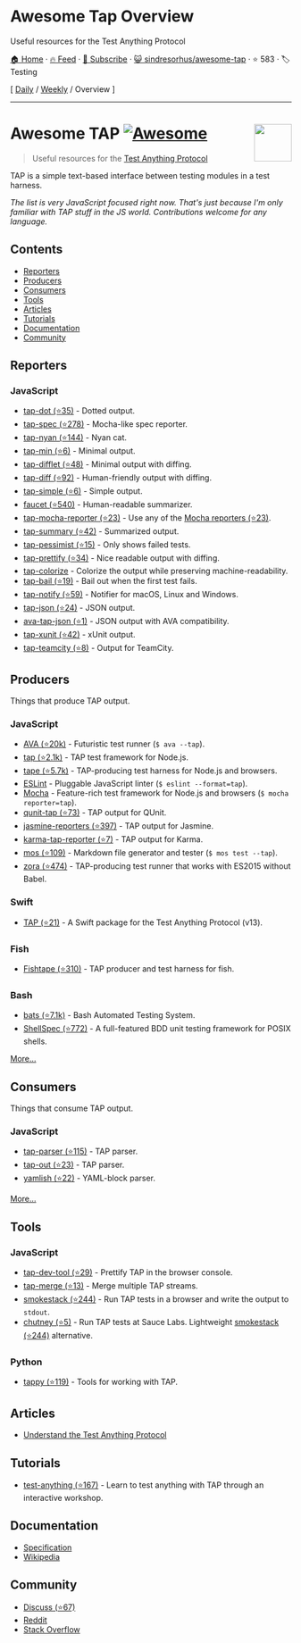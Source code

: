 # Awesome Tap Overview

Useful resources for the Test Anything Protocol

[🏠 Home](/README.md) · [🔥 Feed](https://www.trackawesomelist.com/sindresorhus/awesome-tap/rss.xml) · [📮 Subscribe](https://trackawesomelist.us17.list-manage.com/subscribe?u=d2f0117aa829c83a63ec63c2f&id=36a103854c) · [😺 sindresorhus/awesome-tap](https://github.com/sindresorhus/awesome-tap) · ⭐ 583 · 🏷️ Testing

[ [Daily](/content/sindresorhus/awesome-tap/README.md) / [Weekly](/content/sindresorhus/awesome-tap/week/README.md) / Overview ]

---

# Awesome TAP [![Awesome](https://awesome.re/badge.svg)](https://awesome.re) [<img src="https://testanything.org/images/tap.png" width="67" align="right">](https://testanything.org)

> Useful resources for the [Test Anything Protocol](https://testanything.org)

TAP is a simple text-based interface between testing modules in a test harness.

*The list is very JavaScript focused right now. That's just because I'm only familiar with TAP stuff in the JS world. Contributions welcome for any language.*

## Contents

*   [Reporters](#reporters)
*   [Producers](#producers)
*   [Consumers](#consumers)
*   [Tools](#tools)
*   [Articles](#articles)
*   [Tutorials](#tutorials)
*   [Documentation](#documentation)
*   [Community](#community)

## Reporters

### JavaScript

*   [tap-dot (⭐35)](https://github.com/scottcorgan/tap-dot) - Dotted output.
*   [tap-spec (⭐278)](https://github.com/scottcorgan/tap-spec) - Mocha-like spec reporter.
*   [tap-nyan (⭐144)](https://github.com/calvinmetcalf/tap-nyan) - Nyan cat.
*   [tap-min (⭐6)](https://github.com/derhuerst/tap-min) - Minimal output.
*   [tap-difflet (⭐48)](https://github.com/namuol/tap-difflet) - Minimal output with diffing.
*   [tap-diff (⭐92)](https://github.com/axross/tap-diff) - Human-friendly output with diffing.
*   [tap-simple (⭐6)](https://github.com/joeybaker/tap-simple) - Simple output.
*   [faucet (⭐540)](https://github.com/substack/faucet) - Human-readable summarizer.
*   [tap-mocha-reporter (⭐23)](https://github.com/isaacs/tap-mocha-reporter) - Use any of the [Mocha reporters (⭐23)](https://github.com/isaacs/tap-mocha-reporter/tree/master/lib/reporters).
*   [tap-summary (⭐42)](https://github.com/zoubin/tap-summary) - Summarized output.
*   [tap-pessimist (⭐15)](https://github.com/clux/tap-pessimist) - Only shows failed tests.
*   [tap-prettify (⭐34)](https://github.com/toolness/tap-prettify) - Nice readable output with diffing.
*   [tap-colorize](https://github.com/substack/tap-colorize) - Colorize the output while preserving machine-readability.
*   [tap-bail (⭐19)](https://github.com/juliangruber/tap-bail) - Bail out when the first test fails.
*   [tap-notify (⭐59)](https://github.com/axross/tap-notify) - Notifier for macOS, Linux and Windows.
*   [tap-json (⭐24)](https://github.com/gummesson/tap-json) - JSON output.
*   [ava-tap-json (⭐1)](https://github.com/yovasx2/ava-tap-json) - JSON output with AVA compatibility.
*   [tap-xunit (⭐42)](https://github.com/aghassemi/tap-xunit) - xUnit output.
*   [tap-teamcity (⭐8)](https://github.com/smockle/tap-teamcity) - Output for TeamCity.

## Producers

Things that produce TAP output.

### JavaScript

*   [AVA (⭐20k)](https://github.com/sindresorhus/ava) - Futuristic test runner (`$ ava --tap`).
*   [tap (⭐2.1k)](https://github.com/isaacs/node-tap) - TAP test framework for Node.js.
*   [tape (⭐5.7k)](https://github.com/substack/tape) - TAP-producing test harness for Node.js and browsers.
*   [ESLint](https://eslint.org/docs/user-guide/formatters/#tap) - Pluggable JavaScript linter (`$ eslint --format=tap`).
*   [Mocha](https://mochajs.org) - Feature-rich test framework for Node.js and browsers (`$ mocha reporter=tap`).
*   [qunit-tap (⭐73)](https://github.com/twada/qunit-tap) - TAP output for QUnit.
*   [jasmine-reporters (⭐397)](https://github.com/larrymyers/jasmine-reporters) - TAP output for Jasmine.
*   [karma-tap-reporter (⭐7)](https://github.com/fumiakiy/karma-tap-reporter) - TAP output for Karma.
*   [mos (⭐109)](https://github.com/zkochan/mos) - Markdown file generator and tester (`$ mos test --tap`).
*   [zora (⭐474)](https://github.com/lorenzofox3/zora) - TAP-producing test runner that works with ES2015 without Babel.

### Swift

*   [TAP (⭐21)](https://github.com/swiftdocorg/tap) - A Swift package for the Test Anything Protocol (v13).

### Fish

*   [Fishtape (⭐310)](https://github.com/fisherman/fishtape) - TAP producer and test harness for fish.

### Bash

*   [bats (⭐7.1k)](https://github.com/sstephenson/bats) - Bash Automated Testing System.
*   [ShellSpec (⭐772)](https://github.com/shellspec/shellspec) - A full-featured BDD unit testing framework for POSIX shells.

[More…](https://testanything.org/producers.html)

## Consumers

Things that consume TAP output.

### JavaScript

*   [tap-parser (⭐115)](https://github.com/substack/tap-parser) - TAP parser.
*   [tap-out (⭐23)](https://github.com/scottcorgan/tap-out) - TAP parser.
*   [yamlish (⭐22)](https://github.com/isaacs/yamlish) - YAML-block parser.

[More…](https://testanything.org/consumers.html)

## Tools

### JavaScript

*   [tap-dev-tool (⭐29)](https://github.com/Jam3/tap-dev-tool) - Prettify TAP in the browser console.
*   [tap-merge (⭐13)](https://github.com/anko/tap-merge) - Merge multiple TAP streams.
*   [smokestack (⭐244)](https://github.com/hughsk/smokestack) - Run TAP tests in a browser and write the output to `stdout`.
*   [chutney (⭐5)](https://github.com/derhuerst/chutney) - Run TAP tests at Sauce Labs. Lightweight [smokestack (⭐244)](https://github.com/hughsk/smokestack) alternative.

### Python

*   [tappy (⭐119)](https://github.com/mblayman/tappy) - Tools for working with TAP.

## Articles

*   [Understand the Test Anything Protocol](https://www.effectiveperlprogramming.com/2011/05/understand-the-test-anything-protocol/)

## Tutorials

*   [test-anything (⭐167)](https://github.com/finnp/test-anything) - Learn to test anything with TAP through an interactive workshop.

## Documentation

*   [Specification](https://testanything.org/tap-version-13-specification.html)
*   [Wikipedia](https://en.wikipedia.org/wiki/Test_Anything_Protocol)

## Community

*   [Discuss (⭐67)](https://github.com/TestAnything/Specification/issues)
*   [Reddit](https://www.reddit.com/r/testanythingprotocol)
*   [Stack Overflow](https://stackoverflow.com/questions/tagged/tap)

